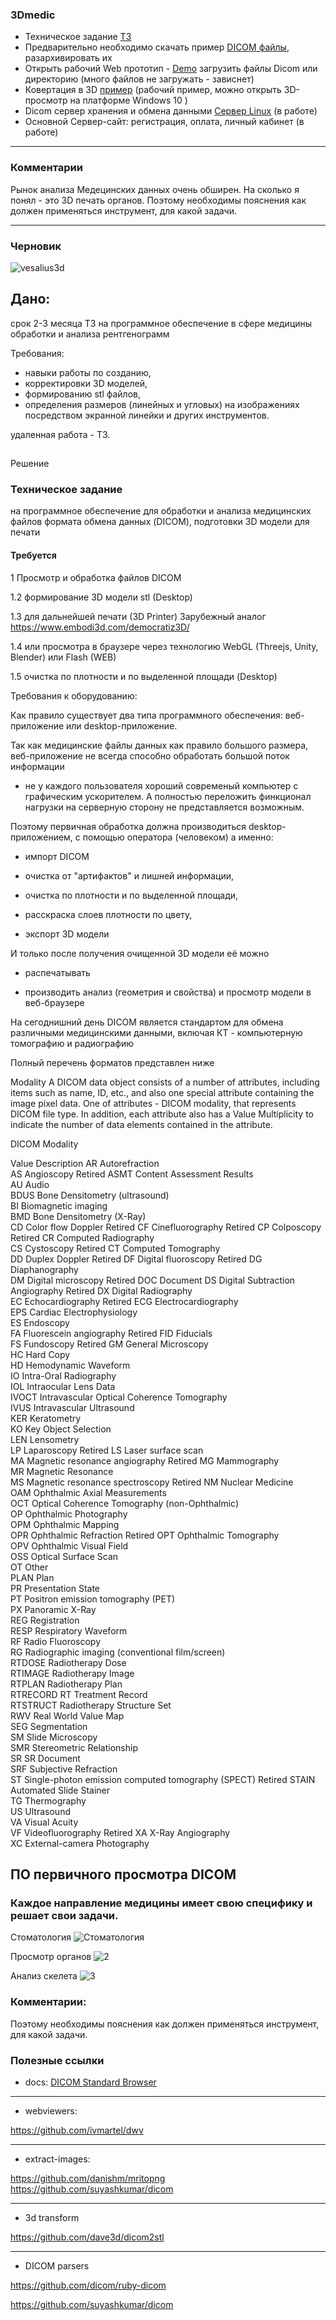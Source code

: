 ### 3Dmedic

 - Техническое задание [ТЗ](https://mltefive.github.io/docs/%D1%82%D0%B7.html)
 - Предварительно необходимо скачать пример [DICOM файлы](http://194.87.102.175/3dmedic/lukas_3d_dicom.zip), разархивировать их
 - Открыть рабочий Web прототип - [Demo](http://194.87.102.175/3dmedic/) загрузить файлы Dicom или директорию (много файлов не загружать - зависнет)
 - Ковертация в 3D [пример](http://45.11.27.40/2.stl) (рабочий пример, можно открыть 3D-просмотр на платформе Windows 10 )
 - Dicom сервер хранения и обмена данными [Сервер Linux]() (в работе)
 - Основной Сервер-сайт: регистрация, оплата, личный кабинет (в работе)

---

### Комментарии

Рынок анализа Медецинских данных очень обширен.
На сколько я понял - это 3D печать органов.
Поэтому необходимы пояснения как должен применяться инструмент, для какой задачи.

---

### Черновик

![vesalius3d](https://raw.githubusercontent.com/mltefive/docs/master/vesalius3d.png)

## Дано:
срок 2-3 месяца
ТЗ на программное обеспечение в сфере медицины обработки и анализа рентгенограмм

Требования: 
 - навыки работы по созданию,
 - корректировки 3D моделей,
 - формированию stl файлов,
 - определения размеров (линейных и угловых) на изображениях посредством экранной линейки и других инструментов.

удаленная работа - ТЗ.

##
Решение

### Техническое задание

на программное обеспечение
для обработки и анализа медицинских файлов формата обмена данных (DICOM), подготовки 3D модели для печати

#### Требуется

1 Просмотр и обработка файлов DICOM

1.2 формирование 3D модели stl (Desktop) 

1.3 для дальнейшей печати (3D Printer) Зарубежный аналог https://www.embodi3d.com/democratiz3D/

1.4 или просмотра в браузере через технологию WebGL (Threejs, Unity, Blender) или Flash (WEB)

1.5 очистка по плотности и по выделенной площади (Desktop)


Требования к оборудованию:

Как правило существует два типа программного обеспечения: веб-приложение или desktop-приложение.

Так как медицинские файлы данных как правило большого размера,
веб-приложение не всегда способно обработать большой поток информации
- не у каждого пользователя хороший современый компьютер с графическим ускорителем.
А полностью переложить финкционал нагрузки на серверную сторону не представляется возможным.

Поэтому первичная обработка должна производиться desktop-приложением, с помощью оператора (человеком) а именно:

 - импорт DICOM
 
 - очистка от "артифактов" и лишней информации,
 
 - очистка по плотности и по выделенной площади,
 
 - расскраска слоев плотности по цвету,
 
 - экспорт 3D модели
 

И только после получения очищенной 3D модели её можно

 - распечатывать
 
 - производить анализ (геометрия и свойства) и просмотр модели в веб-браузере
 
 
На сегоднишний день DICOM является стандартом для обмена различными медицинскими данными, включая КТ - компьютерную томографию и радиографию

Полный перечень форматов представлен ниже

Modality
A DICOM data object consists of a number of attributes, including items such as name, ID, etc., and also one special attribute containing the image pixel data.
One of attributes - DICOM modality, that represents DICOM file type. In addition, each attribute also has a Value Multiplicity to indicate the number of data elements contained in the attribute.

DICOM Modality

Value	Description
AR	Autorefraction	 
AS	Angioscopy	Retired
ASMT	Content Assessment Results	 
AU	Audio	 
BDUS	Bone Densitometry (ultrasound)	 
BI	Biomagnetic imaging	 
BMD	Bone Densitometry (X-Ray)	 
CD	Color flow Doppler	Retired
CF	Cinefluorography	Retired
CP	Colposcopy	Retired
CR	Computed Radiography	 
CS	Cystoscopy	Retired
CT	Computed Tomography	 
DD	Duplex Doppler	Retired
DF	Digital fluoroscopy	Retired
DG	Diaphanography	 
DM	Digital microscopy	Retired
DOC	Document
DS	Digital Subtraction Angiography	Retired
DX	Digital Radiography	 
EC	Echocardiography	Retired
ECG	Electrocardiography	 
EPS	Cardiac Electrophysiology	 
ES	Endoscopy	 
FA	Fluorescein angiography	Retired
FID	Fiducials	 
FS	Fundoscopy	Retired
GM	General Microscopy	 
HC	Hard Copy	 
HD	Hemodynamic Waveform	 
IO	Intra-Oral Radiography	 
IOL	Intraocular Lens Data	 
IVOCT	Intravascular Optical Coherence Tomography	 
IVUS	Intravascular Ultrasound	 
KER	Keratometry	 
KO	Key Object Selection	 
LEN	Lensometry	 
LP	Laparoscopy	Retired
LS	Laser surface scan	 
MA	Magnetic resonance angiography	Retired
MG	Mammography	 
MR	Magnetic Resonance	 
MS	Magnetic resonance spectroscopy	Retired
NM	Nuclear Medicine	 
OAM	Ophthalmic Axial Measurements	
OCT	Optical Coherence Tomography (non-Ophthalmic)	 
OP	Ophthalmic Photography	 
OPM	Ophthalmic Mapping	 
OPR	Ophthalmic Refraction	Retired
OPT	Ophthalmic Tomography	 
OPV	Ophthalmic Visual Field	 
OSS	Optical Surface Scan	 
OT	Other	 
PLAN	Plan	 
PR	Presentation State	 
PT	Positron emission tomography (PET)	 
PX	Panoramic X-Ray	 
REG	Registration	 
RESP	Respiratory Waveform	 
RF	Radio Fluoroscopy	 
RG	Radiographic imaging (conventional film/screen)	 
RTDOSE	Radiotherapy Dose	 
RTIMAGE	Radiotherapy Image	 
RTPLAN	Radiotherapy Plan	 
RTRECORD	RT Treatment Record	 
RTSTRUCT	Radiotherapy Structure Set	 
RWV	Real World Value Map	 
SEG	Segmentation	 
SM	Slide Microscopy	 
SMR	Stereometric Relationship	 
SR	SR Document	 
SRF	Subjective Refraction	 
ST	Single-photon emission computed tomography (SPECT)	Retired
STAIN	Automated Slide Stainer	 
TG	Thermography	 
US	Ultrasound	 
VA	Visual Acuity	 
VF	Videofluorography	Retired
XA	X-Ray Angiography	 
XC	External-camera Photography	 

## ПО первичного просмотра DICOM

### Каждое направление медицины имеет свою специфику и решает свои задачи.

Стоматология
![Стоматология](https://implastation.com/fbimage/impl.png)

Просмотр органов
![2](https://images.idoimaging.com/images/116/osirix_7.jpg)

Анализ скелета
![3](https://o.aolcdn.com/images/dims?thumbnail=980%2C653&quality=80&image_uri=https%3A%2F%2Fs.blogcdn.com%2Fslideshows%2Fimages%2Fslides%2F718%2F463%2F7%2FS7184637%2Fslug%2Fl%2F13-full-body-3d-volume-rendering-4-1.jpg&client=amp-blogside-v2&signature=4282d0a382f4d3b20fccdd64be6e388ca003d24e)

### Комментарии:

Поэтому необходимы пояснения как должен применяться инструмент, для какой задачи.

### Полезные ссылки

 - docs:
   [DICOM Standard Browser](https://dicom.innolitics.com/ciods/ct-image/clinical-trial-subject)

---

 - webviewers:
 
 https://github.com/ivmartel/dwv
 
---
 
 - extract-images:
 
 https://github.com/danishm/mritopng
 https://github.com/suyashkumar/dicom
 
---

 - 3d transform

https://github.com/dave3d/dicom2stl

---

 - DICOM parsers
 
 https://github.com/dicom/ruby-dicom
 
 https://github.com/suyashkumar/dicom
  
 
 
